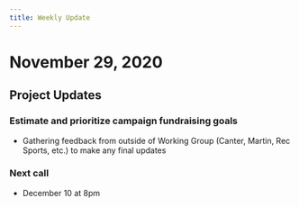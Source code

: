 ```yaml
---
title: Weekly Update
---
```

# November 29, 2020

## Project Updates
### Estimate and prioritize campaign fundraising goals
- Gathering feedback from outside of Working Group (Canter, Martin, Rec Sports, etc.) to make any final updates

### Next call
- December 10 at 8pm
